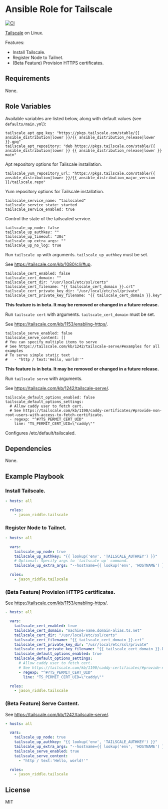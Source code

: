 # Ansible Role for Tailscale

[![CI](https://github.com/jason-riddle/ansible-role-tailscale/workflows/CI/badge.svg?event=push)](https://github.com/jason-riddle/ansible-role-tailscale/actions?query=workflow%3ACI)

[Tailscale](https://tailscale.com/) on Linux.

Features:
- Install Tailscale.
- Register Node to Tailnet.
- (Beta Feature) Provision HTTPS certificates.

## Requirements

None.

## Role Variables

Available variables are listed below, along with default values (see `defaults/main.yml`):

    tailscale_apt_gpg_key: "https://pkgs.tailscale.com/stable/{{ ansible_distribution|lower }}/{{ ansible_distribution_release|lower }}.gpg"
    tailscale_apt_repository: "deb https://pkgs.tailscale.com/stable/{{ ansible_distribution|lower }} {{ ansible_distribution_release|lower }} main"

Apt repository options for Tailscale installation.

    tailscale_yum_repository_url: "https://pkgs.tailscale.com/stable/{{ ansible_distribution|lower }}/{{ ansible_distribution_major_version }}/tailscale.repo"

Yum repository options for Tailscale installation.

    tailscale_service_name: "tailscaled"
    tailscale_service_state: started
    tailscale_service_enabled: true

Control the state of the tailscaled service.

    tailscale_up_node: false
    tailscale_up_authkey: ""
    tailscale_up_timeout: "30s"
    tailscale_up_extra_args: ""
    tailscale_up_no_log: true

Run `tailscale up` with arguments. `tailscale_up_authkey` must be set.

See https://tailscale.com/kb/1080/cli/#up.

    tailscale_cert_enabled: false
    tailscale_cert_domain: ""
    tailscale_cert_dir: "/usr/local/etc/ssl/certs"
    tailscale_cert_filename: "{{ tailscale_cert_domain }}.crt"
    tailscale_cert_private_key_dir: "/usr/local/etc/ssl/private"
    tailscale_cert_private_key_filename: "{{ tailscale_cert_domain }}.key"

**This feature is in beta. It may be removed or changed in a future release.**

Run `tailscale cert` with arguments. `tailscale_cert_domain` must be set.

See https://tailscale.com/kb/1153/enabling-https/.

    tailscale_serve_enabled: false
    tailscale_serve_content: []
    # You can specify multiple items to serve
    # See https://tailscale.com/kb/1242/tailscale-serve/#examples for all examples
    # To serve simple static text
    #   - "http / text:'Hello, world!'"

**This feature is in beta. It may be removed or changed in a future release.**

Run `tailscale serve` with arguments.

See https://tailscale.com/kb/1242/tailscale-serve/.

    tailscale_default_options_enabled: false
    tailscale_default_options_settings:
      # Allow caddy user to fetch cert.
      # See https://tailscale.com/kb/1190/caddy-certificates/#provide-non-root-users-with-access-to-fetch-certificate.
      - regexp: "^#?TS_PERMIT_CERT_UID"
        line: "TS_PERMIT_CERT_UID=\"caddy\""

Configures /etc/default/tailscaled.

## Dependencies

None.

## Example Playbook

### Install Tailscale.

```yaml
- hosts: all

  roles:
    - jason_riddle.tailscale
```

### Register Node to Tailnet.

```yaml
- hosts: all

  vars:
    tailscale_up_node: true
    tailscale_up_authkey: "{{ lookup('env', 'TAILSCALE_AUTHKEY') }}"
    # Optional: Specify args to `tailscale up` command.
    tailscale_up_extra_args: "--hostname={{ lookup('env', 'HOSTNAME') }}-{{ ansible_distribution|lower }}"

  roles:
    - jason_riddle.tailscale
```

### (Beta Feature) Provision HTTPS certificates.

See https://tailscale.com/kb/1153/enabling-https/.

```yaml
- hosts: all

  vars:
    tailscale_cert_enabled: true
    tailscale_cert_domain: "machine-name.domain-alias.ts.net"
    tailscale_cert_dir: "/usr/local/etc/ssl/certs"
    tailscale_cert_filename: "{{ tailscale_cert_domain }}.crt"
    tailscale_cert_private_key_dir: "/usr/local/etc/ssl/private"
    tailscale_cert_private_key_filename: "{{ tailscale_cert_domain }}.key"
    tailscale_default_options_enabled: true
    tailscale_default_options_settings:
      # Allow caddy user to fetch cert.
      # See https://tailscale.com/kb/1190/caddy-certificates/#provide-non-root-users-with-access-to-fetch-certificate.
      - regexp: "^#?TS_PERMIT_CERT_UID"
        line: "TS_PERMIT_CERT_UID=\"caddy\""

  roles:
    - jason_riddle.tailscale
```

### (Beta Feature) Serve Content.

See https://tailscale.com/kb/1242/tailscale-serve/.

```yaml
- hosts: all

  vars:
    tailscale_up_node: true
    tailscale_up_authkey: "{{ lookup('env', 'TAILSCALE_AUTHKEY') }}"
    tailscale_up_extra_args: "--hostname={{ lookup('env', 'HOSTNAME') }}-{{ ansible_distribution|lower }}"
    tailscale_serve_enabled: true
    tailscale_serve_content:
      - "http / text:'Hello, world!'"

  roles:
    - jason_riddle.tailscale
```

## License

MIT
